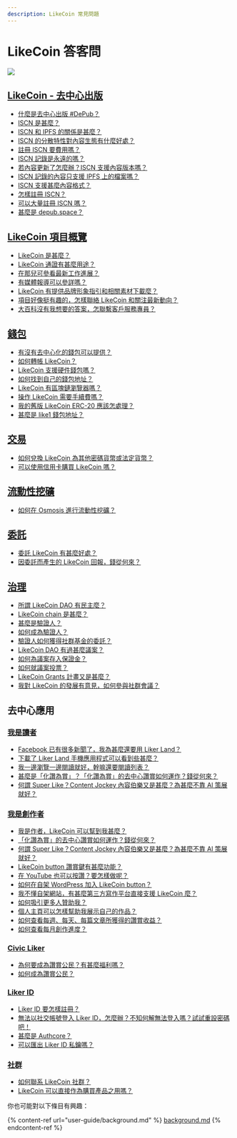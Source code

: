 ```yaml
---
description: LikeCoin 常見問題
---
```


# LikeCoin 答客問

![](.gitbook/assets/likecoin\_ad27\_small\_update-01.png)

## [LikeCoin - 去中心出版](<README (1).md>)

* [什麼是去中心出版 #DePub？](<README (1).md>)
* [ISCN 是甚麼？](guides/decentralized-publishing/what-is-iscn.md)
* [ISCN 和 IPFS 的關係是甚麼？](guides/decentralized-publishing/iscn-ipfs-relationship.md)
* [ISCN 的分散特性對內容生態有什麼好處？ ](guides/decentralized-publishing/benefits.md)
* [註冊 ISCN 要費用嗎？](guides/decentralized-publishing/what-is-iscn.md)
* [ISCN 記錄是永遠的嗎？](guides/decentralized-publishing/benefits.md)&#x20;
* [若內容更新了怎麼辦？ISCN 支援內容版本嗎？ ](guides/decentralized-publishing/what-is-iscn.md)
* [ISCN 記錄的內容只支援 IPFS 上的檔案嗎？ ](guides/decentralized-publishing/iscn-ipfs-relationship.md)
* [ISCN 支援甚麼內容格式？](guides/decentralized-publishing/content-type.md)
* [怎樣註冊 ISCN？ ](guides/decentralized-publishing/app.like.co.md)
* [可以大量註冊 ISCN 嗎？](guides/decentralized-publishing/iscn-batch-uploader.md)
* [甚麼是 depub.space？](user-guide/depub.space.md)

## [LikeCoin 項目概覽](guides/about/)

* [LikeCoin 是甚麼？](<README (1).md>)
* [LikeCoin 通證有甚麼用途？](cun-dang/archive/likecoin-token.md)
* [在那兒可參看最新工作進展？](cun-dang/archive/updates.md)
* [有媒體報導可以參詳嗎？](guides/about/on-the-news.md)
* [LikeCoin 有提供品牌形象指引和相關素材下載麼？](guides/about/presskit.md)
* [項目好像挺有趣的，怎樣聯絡 LikeCoin 和關注最新動向？](<README (1).md#learn-more>)
* [大百科沒有我想要的答案，怎聯繫客戶服務專員？](<README (1).md#contact-us>)

## [錢包](guides/wallet/)

* [有沒有去中心化的錢包可以提供？](guides/wallet/keplr.md)
* [如何轉帳 LikeCoin？](guides/wallet/like-pay.md)
* [LikeCoin 支援硬件錢包嗎？](guides/wallet/hardware-wallet.md)
* [如何找到自己的錢包地址？](guides/wallet/wallet-address.md)
* [LikeCoin 有區塊鏈瀏覽器嗎？](guides/wallet/big-dipper.md)
* [操作 LikeCoin 需要手續費嗎？](guides/wallet/transaction-fee.md)
* [我的舊版 LikeCoin ERC-20 應該怎處理？](guides/wallet/migration/)
* [甚麼是 like1 錢包地址？](guides/wallet/like-address-prefix.md)

## [交易](guides/trade/)

* [如何兌換 LikeCoin 為其他密碼貨幣或法定貨幣？](guides/trade/)
* [可以使用信用卡購買 LikeCoin 嗎？](guides/trade/trade-in-liquid.md#bylikecoinwithcreditcard)

## [流動性挖礦](faq.md#undefined)

* [如何在 Osmosis 進行流動性挖礦？](guides/liquidity-mining/osmosis.md)

## [委託](guides/stake/)

* [委託 LikeCoin 有甚麼好處？](guides/stake/delegation-of-likecoin.md)
* [因委託而產生的 LikeCoin 回報，錢從何來？](guides/stake/where-comes-the-likecoin-rewards.md)

## [治理](guides/governance/)

* [所謂 LikeCoin DAO 有民主麼？](guides/governance/liquid-democracy.md)
* [LikeCoin chain 是甚麼？](guides/governance/likecoin-chain.md)
* [甚麼是驗證人？](guides/governance/what-is-a-validator/)
* [如何成為驗證人？](developer-resources/become-a-validator.md)
* [驗證人如何獲得社群基金的委託？](guides/governance/what-is-a-validator/community-delegation.md)
* [LikeCoin DAO 有過甚麼議案？](guides/governance/proposals.md)
* [如何為議案存入保證金？](guides/governance/proposal-deposit.md)&#x20;
* [如何就議案投票？](guides/governance/direct-vote.md)
* [LikeCoin Grants 計畫又是甚麼？](cun-dang/archive/likecoin-grants.md)
* [我對 LikeCoin 的發展有意見，如何參與社群會議？](guides/governance/community-call.md)

## 去中心應用

### [我是讀者](user-guide/liker-land/#for-readers)

* [Facebook 已有很多新聞了，我為甚麼還要用 Liker Land？](user-guide/liker-land/#for-readers)
* [下載了 Liker Land 手機應用程式可以看到些甚麼？](user-guide/liker-land/today-headline.md#not-browsing-but-reading)
* [我一邊瀏覽一邊閱讀就好，幹嘛還要閱讀列表？](user-guide/liker-land/reading-list.md)
* [甚麼是「化讚為賞」？「化讚為賞」的去中心讚賞如何運作？錢從何來？](user-guide/liker-land/like.md)
* [何謂 Super Like？Content Jockey 內容伯樂又是甚麼？為甚麼不靠 AI 策展就好？](user-guide/liker-land/superlike.md)

### [我是創作者](user-guide/liker-land/#for-content-creators)

* [我是作者，LikeCoin 可以幫到我甚麼？](user-guide/liker-land/#for-content-creators)
* [「化讚為賞」的去中心讚賞如何運作？錢從何來？](user-guide/liker-land/like.md)
* [何謂 Super Like？Content Jockey 內容伯樂又是甚麼？為甚麼不靠 AI 策展就好？](user-guide/liker-land/superlike.md)
* [LikeCoin button 讚賞鍵有甚麼功能？](user-guide/creator/)
* [在 YouTube 也可以按讚？要怎樣做呢？](user-guide/creator/youtube.md)
* [如何在自架 WordPress 加入 LikeCoin button？](user-guide/creator/wordpress.md)
* [我不懂自架網站，有甚麼第三方寫作平台直接支援 LikeCoin 麼？](user-guide/creator/blogging-platforms/)
* [如何吸引更多人贊助我？](user-guide/creatortools/creators-pitch.md)
* [個人主頁可以怎樣幫助我展示自己的作品？](user-guide/creatortools/portfolio-page.md)
* [如何查看每週、每天、每篇文章所獲得的讚賞收益？](user-guide/creatortools/rewards/)
* [如何查看每月創作進度？](user-guide/creatortools/monthly-report.md)

### [Civic Liker](faq.md#civic-liker)

* [為何要成為讚賞公民？有甚麼福利嗎？](user-guide/civic-liker/rationale-and-benefits.md)
* [如何成為讚賞公民？](faq.md#civic-liker)

### [Liker ID](user-guide/liker-id/)

* [Liker ID 要怎樣註冊？](faq.md#liker-id)
* [無法以社交帳號登入 Liker ID，怎麼辦？不知何解無法登入嗎？試試重設密碼吧！](user-guide/liker-id/register/reset-password.md)
* [甚麼是 Authcore？](user-guide/liker-id/register/what-is-authcore.md)
* [可以匯出 Liker ID 私鑰嗎？](user-guide/liker-id/register/export-seed-words.md)

### [社群](guides/community/)

* [如何聯系 LikeCoin 社群？](broken-reference)
* [LikeCoin 可以直接作為購買產品之用嗎？](user-guide/community/products-and-services.md)

你也可能對以下條目有興趣：

{% content-ref url="user-guide/background.md" %}
[background.md](user-guide/background.md)
{% endcontent-ref %}
